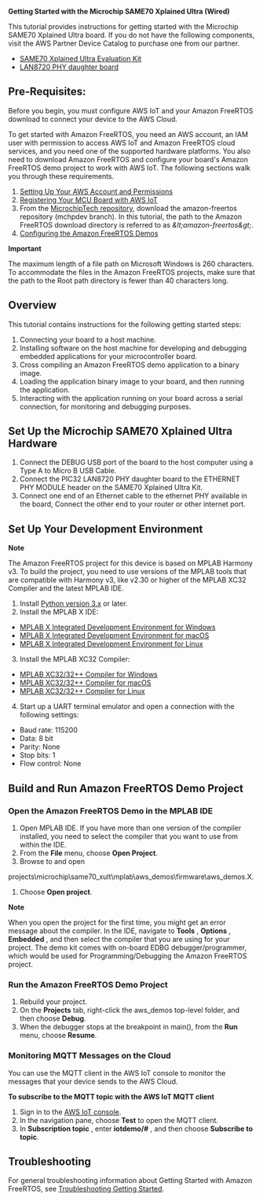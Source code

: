 **Getting Started with the Microchip SAME70 Xplained Ultra (Wired)**

This tutorial provides instructions for getting started with the Microchip SAME70 Xplained Ultra board. If you do not have the following components, visit the AWS Partner Device Catalog to purchase one from our partner.

- [SAME70 Xplained Ultra Evaluation Kit](https://www.microchip.com/Developmenttools/ProductDetails/DM320113)
- [LAN8720 PHY daughter board](http://www.microchip.com/DevelopmentTools/ProductDetails.aspx?PartNO=ac320004-3)

## **Pre-Requisites:**

Before you begin, you must configure AWS IoT and your Amazon FreeRTOS download to connect your device to the AWS Cloud.

To get started with Amazon FreeRTOS, you need an AWS account, an IAM user with permission to access AWS IoT and Amazon FreeRTOS cloud services, and you need one of the supported hardware platforms. You also need to download Amazon FreeRTOS and configure your board&#39;s Amazon FreeRTOS demo project to work with AWS IoT. The following sections walk you through these requirements.

1. [Setting Up Your AWS Account and Permissions](https://docs.aws.amazon.com/freertos/latest/userguide/freertos-account-and-permissions.html)
2. [Registering Your MCU Board with AWS IoT](https://docs.aws.amazon.com/freertos/latest/userguide/get-started-freertos-thing.html)
3. From the [MicrochipTech repository](https://github.com/MicrochipTech/amazon-freertos/tree/mchpdev/), download the amazon-freertos repository (mchpdev branch).  In this tutorial, the path to the Amazon FreeRTOS download directory is referred to as _\&lt;amazon-freertos\&gt;_.
4. [Configuring the Amazon FreeRTOS Demos](https://docs.aws.amazon.com/freertos/latest/userguide/freertos-configure.html)

**Important**

The maximum length of a file path on Microsoft Windows is 260 characters. To accommodate the files in the Amazon FreeRTOS projects, make sure that the path to the Root path directory is fewer than 40 characters long.

## **Overview**

This tutorial contains instructions for the following getting started steps:

1. Connecting your board to a host machine.
2. Installing software on the host machine for developing and debugging embedded applications for your microcontroller board.
3. Cross compiling an Amazon FreeRTOS demo application to a binary image.
4. Loading the application binary image to your board, and then running the application.
5. Interacting with the application running on your board across a serial connection, for monitoring and debugging purposes.

## Set Up the Microchip SAME70 Xplained Ultra Hardware

1. Connect the DEBUG USB port of the board to the host computer using a Type A to Micro B USB Cable.
2. Connect the PIC32 LAN8720 PHY daughter board to the ETHERNET PHY MODULE header on the SAME70 Xplained Ultra Kit.
3. Connect one end of an Ethernet cable to the ethernet PHY available in the board, Connect the other end to your router or other internet port.

## Set Up Your Development Environment

**Note**

The Amazon FreeRTOS project for this device is based on MPLAB Harmony v3. To build the project, you need to use versions of the MPLAB tools that are compatible with Harmony v3, like v2.30 or higher of the MPLAB XC32 Compiler and the latest MPLAB IDE.

1. Install [Python version 3.x](https://www.python.org/downloads/) or later.
2. Install the MPLAB X IDE:
  - [MPLAB X Integrated Development Environment for Windows](http://www.microchip.com/mplabx-ide-windows-installer)
  - [MPLAB X Integrated Development Environment for macOS](http://www.microchip.com/mplabx-ide-osx-installer)
  - [MPLAB X Integrated Development Environment for Linux](http://www.microchip.com/mplabx-ide-linux-installer)
3. Install the MPLAB XC32 Compiler:
  - [MPLAB XC32/32++ Compiler for Windows](http://www.microchip.com/mplabxc32windows)
  - [MPLAB XC32/32++ Compiler for macOS](http://www.microchip.com/mplabxc32osx)
  - [MPLAB XC32/32++ Compiler for Linux](http://www.microchip.com/mplabxc32linux)
4. Start up a UART terminal emulator and open a connection with the following settings:
  - Baud rate: 115200
  - Data: 8 bit
  - Parity: None
  - Stop bits: 1
  - Flow control: None

## Build and Run Amazon FreeRTOS Demo Project

### Open the Amazon FreeRTOS Demo in the MPLAB IDE

1. Open MPLAB IDE. If you have more than one version of the compiler installed, you need to select the compiler that you want to use from within the IDE.
2. From the  **File**  menu, choose  **Open Project**.
3. Browse to and open

projects\microchip\same70\_xult\mplab\aws\_demos\firmware\aws\_demos.X.

1. Choose  **Open project**.

**Note**

When you open the project for the first time, you might get an error message about the compiler. In the IDE, navigate to  **Tools** ,  **Options** ,  **Embedded** , and then select the compiler that you are using for your project. The demo kit comes with on-board EDBG debugger/programmer, which would be used for Programming/Debugging the Amazon FreeRTOS project.

### Run the Amazon FreeRTOS Demo Project

1. Rebuild your project.
2. On the  **Projects**  tab, right-click the aws\_demos top-level folder, and then choose  **Debug**.
3. When the debugger stops at the breakpoint in main(), from the  **Run**  menu, choose  **Resume**.

### Monitoring MQTT Messages on the Cloud

You can use the MQTT client in the AWS IoT console to monitor the messages that your device sends to the AWS Cloud.

**To subscribe to the MQTT topic with the AWS IoT MQTT client**

1. Sign in to the [AWS IoT console](https://console.aws.amazon.com/iotv2/).
2. In the navigation pane, choose  **Test**  to open the MQTT client.
3. In  **Subscription topic** , enter  **iotdemo/#** , and then choose  **Subscribe to topic**.

## Troubleshooting

For general troubleshooting information about Getting Started with Amazon FreeRTOS, see [Troubleshooting Getting Started](https://docs.aws.amazon.com/freertos/latest/userguide/gsg-troubleshooting.html).